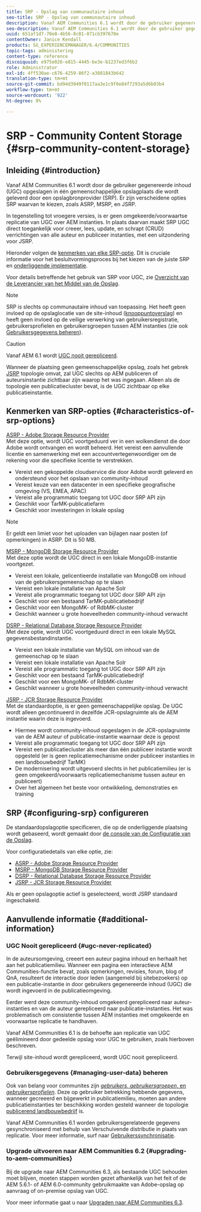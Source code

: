```yaml
---
title: SRP - Opslag van communautaire inhoud
seo-title: SRP - Opslag van communautaire inhoud
description: Vanaf AEM Communities 6.1 wordt door de gebruiker gegenereerde inhoud (UGC) opgeslagen in één gemeenschappelijke opslagplaats die wordt geleverd door een opslagprovider (SRP)
seo-description: Vanaf AEM Communities 6.1 wordt door de gebruiker gegenereerde inhoud (UGC) opgeslagen in één gemeenschappelijke opslagplaats die wordt geleverd door een opslagprovider (SRP)
uuid: 651af1d7-70e8-4b56-8c01-871cb397678e
contentOwner: Janice Kendall
products: SG_EXPERIENCEMANAGER/6.4/COMMUNITIES
topic-tags: administering
content-type: reference
discoiquuid: e975e026-e815-4445-be3e-b1237ed3f6b2
role: Administrator
exl-id: 4ff530ae-c676-4259-86f2-a3881843b642
translation-type: tm+mt
source-git-commit: bd94d3949f0117aa3e1c9f0e84f7293a5d6b03b4
workflow-type: tm+mt
source-wordcount: '922'
ht-degree: 0%

---
```


# SRP - Community Content Storage {#srp-community-content-storage}

## Inleiding {#introduction}

Vanaf AEM Communities 6.1 wordt door de gebruiker gegenereerde inhoud (UGC) opgeslagen in één gemeenschappelijke opslagplaats die wordt geleverd door een opslagbronprovider (SRP). Er zijn verscheidene opties SRP waarvan te kiezen, zoals ASRP, MSRP, en JSRP.

In tegenstelling tot vroegere versies, is er geen omgekeerde/voorwaartse replicatie van UGC over AEM instanties. In plaats daarvan maakt SRP UGC direct toegankelijk voor creeer, lees, update, en schrapt (CRUD) verrichtingen van alle auteur en publiceer instanties, met een uitzondering voor JSRP.

Hieronder volgen de [kenmerken van elke SRP-optie](#characteristics-of-srp-options). Dit is cruciale informatie voor het besluitvormingsproces bij het kiezen van de juiste SRP en [onderliggende implementatie](topologies.md).

Voor details betreffende het gebruik van SRP voor UGC, zie [Overzicht van de Leverancier van het Middel van de Opslag](srp.md).

>[!NOTE]
>
>SRP is slechts op communautaire inhoud van toepassing. Het heeft geen invloed op de opslaglocatie van de site-inhoud ([knooppuntoverslag](../../help/sites-deploying/data-store-config.md)) en heeft geen invloed op de veilige verwerking van gebruikersregistratie, gebruikersprofielen en gebruikersgroepen tussen AEM instanties (zie ook [Gebruikersgegevens beheren](#managing-user-data)).

>[!CAUTION]
>
>Vanaf AEM 6.1 wordt [UGC nooit gerepliceerd](#ugc-never-replicated).
>
>Wanneer de plaatsing geen gemeenschappelijke opslag, zoals het gebrek [JSRP](topologies.md#jsrp) topologie omvat, zal UGC slechts op AEM publiceren of auteursinstantie zichtbaar zijn waarop het was ingegaan. Alleen als de topologie een publicatiecluster bevat, is de UGC zichtbaar op elke publicatieinstantie.

## Kenmerken van SRP-opties {#characteristics-of-srp-options}

[ASRP - Adobe Storage Resource Provider](asrp.md)\
Met deze optie, wordt UGC voortgeduurd ver in een wolkendienst die door Adobe wordt ontvangen en wordt beheerd. Het vereist een aanvullende licentie en samenwerking met een accountvertegenwoordiger om de rekening voor die specifieke licentie te verstrekken.

* Vereist een gekoppelde cloudservice die door Adobe wordt geleverd en ondersteund voor het opslaan van community-inhoud
* Vereist keuze van een datacenter in een specifieke geografische omgeving (VS, EMEA, APAC)
* Vereist alle programmatic toegang tot UGC door SRP API zijn
* Geschikt voor TarMK-publicatiefarm
* Geschikt voor investeringen in lokale opslag

>[!NOTE]
>
>Er geldt een limiet voor het uploaden van bijlagen naar posten (of opmerkingen) in ASRP. Dit is 50 MB.

[MSRP - MongoDB Storage Resource Provider](msrp.md)\
Met deze optie wordt de UGC direct in een lokale MongoDB-instantie voortgezet.

* Vereist een lokale, gelicentieerde installatie van MongoDB om inhoud van de gebruikersgemeenschap op te slaan
* Vereist een lokale installatie van Apache Solr
* Vereist alle programmatic toegang tot UGC door SRP API zijn
* Geschikt voor een bestaand TarMK-publicatiebedrijf
* Geschikt voor een MongoMK- of RdbMK-cluster
* Geschikt wanneer u grote hoeveelheden community-inhoud verwacht

[DSRP - Relational Database Storage Resource Provider](dsrp.md)\
Met deze optie, wordt UGC voortgeduurd direct in een lokale MySQL gegevensbestandinstantie.

* Vereist een lokale installatie van MySQL om inhoud van de gemeenschap op te slaan
* Vereist een lokale installatie van Apache Solr
* Vereist alle programmatic toegang tot UGC door SRP API zijn
* Geschikt voor een bestaand TarMK-publicatiebedrijf
* Geschikt voor een MongoMK- of RdbMK-cluster
* Geschikt wanneer u grote hoeveelheden community-inhoud verwacht

[JSRP - JCR Storage Resource Provider](jsrp.md)\
Met de standaardoptie, is er geen gemeenschappelijke opslag. De UGC wordt alleen gecontinueerd in dezelfde JCR-opslagruimte als de AEM instantie waarin deze is ingevoerd.

* Hiermee wordt community-inhoud opgeslagen in de JCR-opslagruimte van de AEM auteur of publicatie-instantie waarnaar deze is gepost
* Vereist alle programmatic toegang tot UGC door SRP API zijn
* Vereist een publicatiecluster als meer dan één publiceer instantie wordt opgesteld (er is geen replicatiemechanisme onder publiceer instanties in een landbouwbedrijf TarMK)
* De modernisering wordt uitgevoerd slechts in het publicatiemilieu (er is geen omgekeerd/voorwaarts replicatiemechanisme tussen auteur en publiceert)
* Over het algemeen het beste voor ontwikkeling, demonstraties en training

## SRP {#configuring-srp} configureren

De standaardopslagoptie specificeren, die op de onderliggende plaatsing wordt gebaseerd, wordt gemaakt door [de console van de Configuratie van de Opslag](srp-config.md).

Voor configuratiedetails van elke optie, zie:

* [ASRP - Adobe Storage Resource Provider](asrp.md)
* [MSRP - MongoDB Storage Resource Provider](msrp.md)
* [DSRP - Relational Database Storage Resource Provider](dsrp.md)
* [JSRP - JCR Storage Resource Provider](jsrp.md)

Als er geen opslagoptie actief is geselecteerd, wordt JSRP standaard ingeschakeld.

## Aanvullende informatie {#additional-information}

### UGC Nooit gerepliceerd {#ugc-never-replicated}

In de auteursomgeving, creeert een auteur pagina inhoud en herhaalt het aan het publicatiemilieu. Wanneer een pagina een interactieve AEM Communities-functie bevat, zoals opmerkingen, revisies, forum, blog of QnA, resulteert de interactie door leden (aangemeld bij sitebezoekers) op een publicatie-instantie in door gebruikers gegenereerde inhoud (UGC) die wordt ingevoerd in de publicatieomgeving.

Eerder werd deze community-inhoud omgekeerd gerepliceerd naar auteur-instanties en van de auteur gerepliceerd naar publicatie-instanties. Het was problematisch om consistentie tussen AEM instanties met omgekeerde en voorwaartse replicatie te handhaven.

Vanaf AEM Communities 6.1 is de behoefte aan replicatie van UGC geëlimineerd door gedeelde opslag voor UGC te gebruiken, zoals hierboven beschreven.

Terwijl site-inhoud wordt gerepliceerd, wordt UGC nooit gerepliceerd.

### Gebruikersgegevens {#managing-user-data} beheren

Ook van belang voor communites zijn [*gebruikers*, *gebruikersgroepen*, en *gebruikersprofielen*](users.md). Deze op gebruiker betrekking hebbende gegevens, wanneer gecreeerd en bijgewerkt in publicatiemilieu, moeten aan andere publicatieinstanties ter beschikking worden gesteld wanneer de topologie [publicerend landbouwbedrijf](../../help/sites-deploying/recommended-deploys.md#tarmk-farm) is.

Vanaf AEM Communities 6.1 worden gebruikersgerelateerde gegevens gesynchroniseerd met behulp van Verschuivende distributie in plaats van replicatie. Voor meer informatie, surf naar [Gebruikerssynchronisatie](sync.md).

### Upgrade uitvoeren naar AEM Communities 6.2 {#upgrading-to-aem-communities}

Bij de upgrade naar AEM Communities 6.3, als bestaande UGC behouden moet blijven, moeten stappen worden gezet afhankelijk van het feit of de AEM 5.6.1- of AEM 6.0-community gebruikmaakte van Adobe-opslag op aanvraag of on-premise opslag van UGC.

Voor meer informatie gaat u naar [Upgraden naar AEM Communities 6.3](upgrade.md).
